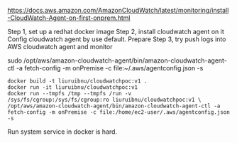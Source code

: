 https://docs.aws.amazon.com/AmazonCloudWatch/latest/monitoring/install-CloudWatch-Agent-on-first-onprem.html

Step 1, set up a redhat docker image
Step 2, install cloudwatch agent on it
   Config cloudwatch agent by use default. Prepare
Step 3, try push logs into AWS cloudwatch agent and monitor



sudo /opt/aws/amazon-cloudwatch-agent/bin/amazon-cloudwatch-agent-ctl -a fetch-config -m onPremise -c file:~/.aws/agentconfig.json -s



```shell
docker build -t liuruibnu/cloudwatchpoc:v1 .
docker run -it liuruibnu/cloudwatchpoc:v1
docker run --tmpfs /tmp --tmpfs /run -v /sys/fs/cgroup:/sys/fs/cgroup:ro liuruibnu/cloudwatchpoc:v1 \
/opt/aws/amazon-cloudwatch-agent/bin/amazon-cloudwatch-agent-ctl -a fetch-config -m onPremise -c file:/home/ec2-user/.aws/agentconfig.json -s
```


Run system service in docker is hard.
